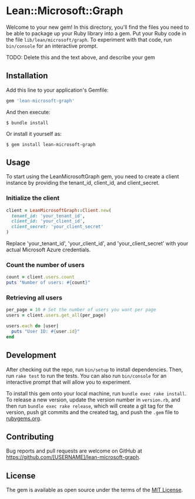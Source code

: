 # Lean::Microsoft::Graph

Welcome to your new gem! In this directory, you'll find the files you need to be able to package up your Ruby library into a gem. Put your Ruby code in the file `lib/lean/microsoft/graph`. To experiment with that code, run `bin/console` for an interactive prompt.

TODO: Delete this and the text above, and describe your gem

## Installation

Add this line to your application's Gemfile:

```ruby
gem 'lean-microsoft-graph'
```

And then execute:

    $ bundle install

Or install it yourself as:

    $ gem install lean-microsoft-graph

## Usage

To start using the LeanMicrosoftGraph gem, you need to create a client instance by providing the tenant_id, client_id, and client_secret.

### Initialize the client

```ruby
client = LeanMicrosoftGraph::Client.new(
  tenant_id: 'your_tenant_id',
  client_id: 'your_client_id',
  client_secret: 'your_client_secret'
)
```

Replace 'your_tenant_id', 'your_client_id', and 'your_client_secret' with your actual Microsoft Azure credentials.

### Count the number of users

```ruby
count = client.users.count
puts "Number of users: #{count}"
```

### Retrieving all users

```ruby
per_page = 10 # Set the number of users you want per page
users = client.users.get_all(per_page)

users.each do |user|
  puts "User ID: #{user.id}"
end
```

## Development

After checking out the repo, run `bin/setup` to install dependencies. Then, run `rake test` to run the tests. You can also run `bin/console` for an interactive prompt that will allow you to experiment.

To install this gem onto your local machine, run `bundle exec rake install`. To release a new version, update the version number in `version.rb`, and then run `bundle exec rake release`, which will create a git tag for the version, push git commits and the created tag, and push the `.gem` file to [rubygems.org](https://rubygems.org).

## Contributing

Bug reports and pull requests are welcome on GitHub at https://github.com/[USERNAME]/lean-microsoft-graph.

## License

The gem is available as open source under the terms of the [MIT License](https://opensource.org/licenses/MIT).
